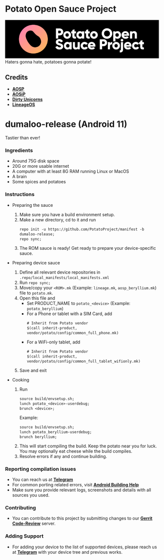 # Potato Open Sauce Project
<img src="https://raw.githubusercontent.com/PotatoProject/manifest/dumaloo-release/XDAThread/main.png">
Haters gonna hate, potatoes gonna potate!

Credits
-------
 * [**AOSP**](https://android.googlesource.com)
 * [**AOSiP**](https://github.com/AOSiP)
 * [**Dirty Unicorns**](https://github.com/DirtyUnicorns)
 * [**LineageOS**](https://github.com/LineageOS)

# dumaloo-release (Android 11)
Tastier than ever!

### Ingredients
- Around 75G disk space
- 20G or more usable internet
- A computer with at least 8G RAM running Linux or MacOS
- A brain
- Some spices and potatoes

### Instructions
- Preparing the sauce
    1. Make sure you have a build environment setup.
    2. Make a new directory, cd to it and run
        ```
        repo init -u https://github.com/PotatoProject/manifest -b dumaloo-release;
        repo sync;
        ```
    3. The ROM sauce is ready! Get ready to prepare your device-specific sauce.

- Preparing device sauce
    1. Define all relevant device repositories in `.repo/local_manifests/local_manifests.xml`
    2. Run `repo sync;`
    3. Move/copy your `<ROM>.mk` (Example: `lineage.mk`, `aosp_beryllium.mk`) file to `potato.mk`.
    4. Open this file and
        - Set PRODUCT_NAME to `potato_<device>` (Example: `potato_beryllium`)
        - For a Phone or tablet with a SIM Card, add
            ```
            # Inherit from Potato vendor
            $(call inherit-product, vendor/potato/config/common_full_phone.mk)
            ```
        - For a WiFi-only tablet, add
            ```
            # Inherit from Potato vendor
            $(call inherit-product, vendor/potato/config/common_full_tablet_wifionly.mk)
            ```
    5. Save and exit

- Cooking
    1. Run
        ```
        source build/envsetup.sh;
        lunch potato_<device>-userdebug;
        brunch <device>;
        ```
        Example:
        ```
        source build/envsetup.sh;
        lunch potato_beryllium-userdebug;
        brunch beryllium;
        ```
    2. This will start compiling the build. Keep the potato near you for luck. You may optionally eat cheese while the build compiles.
    3. Resolve errors if any and continue building.

### Reporting compilation issues
- You can reach us at [**Telegram**](https://t.me/SaucyPotatoesOfficial)
- For common porting related errors, visit [**Android Building Help**](https://t.me/AndroidBuildersHelp)
- Make sure you provide relevant logs, screenshots and details with all sources you used.

### Contributing
- You can contribute to this project by submitting changes to our [**Gerrit Code-Review**](https://review.potatoproject.co) server.

### Adding Support
- For adding your device to the list of supported devices, please reach us at [**Telegram**](https://t.me/SaucyPotatoesOfficial) with your device tree and previous works.

